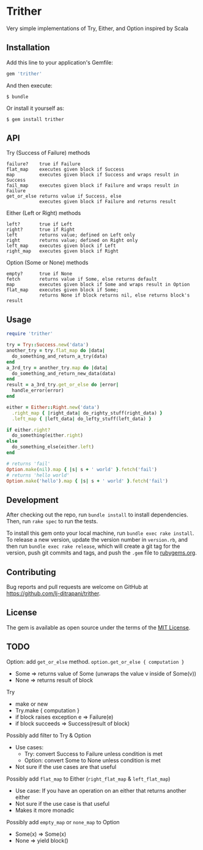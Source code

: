# Trither

Very simple implementations of Try, Either, and Option inspired by Scala


## Installation

Add this line to your application's Gemfile:

```ruby
gem 'trither'
```

And then execute:

    $ bundle

Or install it yourself as:

    $ gem install trither


## API

Try (Success of Failure) methods

    failure?    true if Failure
    flat_map    executes given block if Success
    map         executes given block if Success and wraps result in Success
    fail_map    executes given block if Failure and wraps result in Failure
    get_or_else returns value if Success, else
                executes given block if Failure and returns result

Either (Left or Right) methods

    left?       true if Left
    right?      true if Right
    left        returns value; defined on Left only
    right       returns value; defined on Right only
    left_map    executes given block if Left
    right_map   executes given block if Right

Option (Some or None) methods

    empty?      true if None
    fetch       returns value if Some, else returns default
    map         executes given block if Some and wraps result in Option
    flat_map    executes given block if Some;
                returns None if block returns nil, else returns block's result


## Usage

```ruby
require 'trither'

try = Try::Success.new('data')
another_try = try.flat_map do |data|
  do_something_and_return_a_try(data)
end
a_3rd_try = another_try.map do |data|
  do_something_and_return_new_data(data)
end
result = a_3rd_try.get_or_else do |error|
  handle_error(error)
end

either = Either::Right.new('data')
  .right_map { |right_data| do_righty_stuff(right_data) }
  .left_map { |left_data| do_lefty_stuff(left_data) }

if either.right?
  do_something(either.right)
else
  do_something_else(either.left)
end

# returns 'fail'
Option.make(nil).map { |s| s + ' world' }.fetch('fail')
# returns 'hello world'
Option.make('hello').map { |s| s + ' world' }.fetch('fail')
```


## Development

After checking out the repo, run `bundle install` to install dependencies. Then, run `rake spec` to run the tests.

To install this gem onto your local machine, run `bundle exec rake install`. To release a new version, update the version number in `version.rb`, and then run `bundle exec rake release`, which will create a git tag for the version, push git commits and tags, and push the `.gem` file to [rubygems.org](https://rubygems.org).

## Contributing

Bug reports and pull requests are welcome on GitHub at https://github.com/lj-ditrapani/trither.


## License

The gem is available as open source under the terms of the [MIT License](http://opensource.org/licenses/MIT).


## TODO

Option: add `get_or_else` method. `option.get_or_else { computation }`
- Some => returns value of Some (unwraps the value v inside of Some(v))
- None => returns result of block

Try
- make or new
- Try.make { computation }
- if block raises exception e => Failure(e)
- if block succeeds => Success(result of block)

Possibly add filter to Try & Option
- Use cases:
  - Try: convert Success to Failure unless condition is met
  - Option: convert Some to None unless condition is met
- Not sure if the use cases are that useful

Possibly add `flat_map` to Either (`right_flat_map` & `left_flat_map`)
- Use case:  If you have an operation on an either that returns another either
- Not sure if the use case is that useful
- Makes it more monadic

Possibly add `empty_map` or `none_map` to Option
- Some(x) => Some(x)
- None => yield block()
